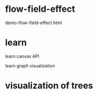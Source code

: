 # flow-field-effect

demo-flow-field-effect.html

# learn

learn canvas API

learn graph visualization

# visualization of trees